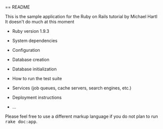 == README

This is the sample application for the Ruby on Rails tutorial by Michael Hartl
It doesn't do much at this moment

* Ruby version 1.9.3

* System dependencies

* Configuration

* Database creation

* Database initialization

* How to run the test suite

* Services (job queues, cache servers, search engines, etc.)

* Deployment instructions

* ...


Please feel free to use a different markup language if you do not plan to run
<tt>rake doc:app</tt>.
